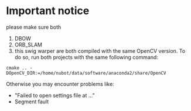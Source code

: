 # Important notice
please make sure both
1. DBOW
2. ORB_SLAM
3. this swig warper
are both compiled with the same OpenCV version. 
To do so, run both projects with the same following command: 
```
cmake .. -DOpenCV_DIR:=/home/nubot/data/software/anaconda2/share/OpenCV
```
Otherwise you may encounter problems like:
- "Failed to open settings file at ..."
- Segment fault
